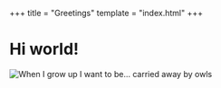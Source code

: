 +++
title = "Greetings"
template = "index.html"
+++

# Hi world!

![When I grow up I want to be... carried away by owls](/images/whenigrowup.jpg)
